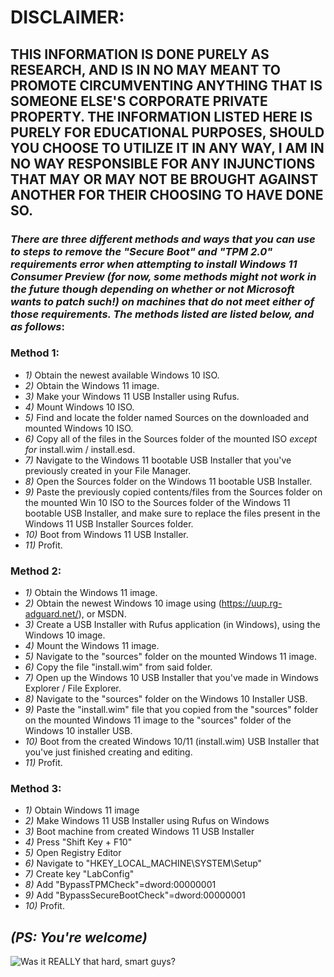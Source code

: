 # DISCLAIMER:

## THIS INFORMATION IS DONE PURELY AS RESEARCH, AND IS IN NO MAY MEANT TO PROMOTE CIRCUMVENTING ANYTHING THAT IS SOMEONE ELSE'S CORPORATE PRIVATE PROPERTY. THE INFORMATION LISTED HERE IS PURELY FOR EDUCATIONAL PURPOSES, SHOULD YOU CHOOSE TO UTILIZE IT IN ANY WAY, I AM IN NO WAY RESPONSIBLE FOR ANY INJUNCTIONS THAT MAY OR MAY NOT BE BROUGHT AGAINST ANOTHER FOR THEIR CHOOSING TO HAVE DONE SO.

### *There are three different methods and ways that you can use to steps to remove the "Secure Boot" and "TPM 2.0" requirements error when attempting to install Windows 11 Consumer Preview (for now, some methods might not work in the future though depending on whether or not Microsoft wants to patch such!) on machines that do not meet either of those requirements. The methods listed are listed below, and as follows*:

### Method 1:

- *1)*  Obtain the newest available Windows 10 ISO.
- *2)*  Obtain the Windows 11 image.
- *3)*  Make your Windows 11 USB Installer using Rufus.
- *4)*  Mount Windows 10 ISO.
- *5)*  Find and locate the folder named Sources on the downloaded and mounted Windows 10 ISO.
- *6)*  Copy all of the files in the Sources folder of the mounted ISO *except for* install.wim / install.esd.
- *7)*  Navigate to the Windows 11 bootable USB Installer that you've previously created in your File Manager.
- *8)*  Open the Sources folder on the Windows 11 bootable USB Installer.
- *9)*  Paste the previously copied contents/files from the Sources folder on the mounted Win 10 ISO to the Sources folder of the 
        Windows 11 bootable USB Installer, and make sure to replace the files present in the Windows 11 USB Installer Sources folder.
- *10)*  Boot from Windows 11 USB Installer.
- *11)*  Profit.

### Method 2:

- *1)*  Obtain the Windows 11 image.
- *2)*  Obtain the newest Windows 10 image using (https://uup.rg-adguard.net/), or MSDN.
- *3)*  Create a USB Installer with Rufus application (in Windows), using the Windows 10 image.
- *4)*  Mount the Windows 11 image.
- *5)*  Navigate to the "sources" folder on the mounted Windows 11 image.
- *6)*  Copy the file "install.wim" from said folder.
- *7)*  Open up the Windows 10 USB Installer that you've made in Windows Explorer / File Explorer.
- *8)*  Navigate to the "sources" folder on the Windows 10 Installer USB.
- *9)*  Paste the "install.wim" file that you copied from the "sources" folder on the mounted Windows 11 image to the "sources" folder of the Windows 10 installer USB.
- *10)*  Boot from the created Windows 10/11 (install.wim) USB Installer that you've just finished creating and editing.
- *11)*  Profit.

### Method 3:

- *1)*  Obtain Windows 11 image
- *2)*  Make Windows 11 USB Installer using Rufus on Windows
- *3)*  Boot machine from created Windows 11 USB Installer
- *4)*  Press "Shift Key + F10"
- *5)*  Open Registry Editor
- *6)*  Navigate to "HKEY_LOCAL_MACHINE\SYSTEM\Setup"
- *7)*  Create key "LabConfig"
- *8)*  Add "BypassTPMCheck"=dword:00000001
- *9)*  Add "BypassSecureBootCheck"=dword:00000001
- *10)*  Profit.

## _*(PS: You're welcome)*_

![Was it REALLY that hard, smart guys?](https://i.ibb.co/FhwBD9v/Mhm-copy.png)
